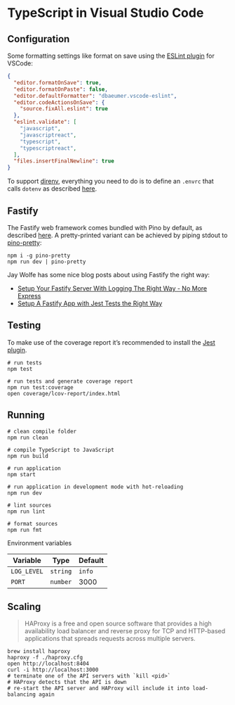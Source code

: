 # TypeScript in Visual Studio Code

## Configuration

Some formatting settings like format on save using the [ESLint plugin](https://marketplace.visualstudio.com/items?itemName=dbaeumer.vscode-eslint) for VSCode:

```json
{
  "editor.formatOnSave": true,
  "editor.formatOnPaste": false,
  "editor.defaultFormatter": "dbaeumer.vscode-eslint",
  "editor.codeActionsOnSave": {
    "source.fixAll.eslint": true
  },
  "eslint.validate": [
    "javascript",
    "javascriptreact",
    "typescript",
    "typescriptreact",
  ],
  "files.insertFinalNewline": true
}
```

To support [direnv](https://direnv.net/), everything you need to do is to define an `.envrc` that calls `dotenv` as described [here](https://github.com/direnv/direnv/issues/284#issuecomment-315275436).

## Fastify

The Fastify web framework comes bundled with Pino by default, as described [here](https://github.com/pinojs/pino/blob/master/docs/web.md#fastify). A pretty-printed variant can be achieved by piping stdout to [pino-pretty](https://github.com/pinojs/pino-pretty):

```shell
npm i -g pino-pretty
npm run dev | pino-pretty
```

Jay Wolfe has some nice blog posts about using Fastify the right way:

- [Setup Your Fastify Server With Logging The Right Way - No More Express](https://jaywolfe.dev/setup-your-fastify-server-with-logging-the-right-way-no-more-express-2/)
- [Setup A Fastify App with Jest Tests the Right Way](https://jaywolfe.dev/setup-a-fastify-app-with-jest-tests-the-right-way/)

## Testing

To make use of the coverage report it’s recommended to install the [Jest plugin](https://marketplace.visualstudio.com/items?itemName=Orta.vscode-jest).

```shell
# run tests
npm test

# run tests and generate coverage report
npm run test:coverage
open coverage/lcov-report/index.html
```

## Running

```shell
# clean compile folder
npm run clean

# compile TypeScript to JavaScript
npm run build

# run application
npm start

# run application in development mode with hot-reloading
npm run dev

# lint sources
npm run lint

# format sources
npm run fmt
```

Environment variables

| Variable    | Type     | Default |
| ----------- | -------- | ------- |
| `LOG_LEVEL` | `string` | `info`  |
| `PORT`      | `number` | 3000    |

## Scaling

> HAProxy is a free and open source software that provides a high availability load balancer and reverse proxy for TCP and HTTP-based applications that spreads requests across multiple servers.

```shell
brew install haproxy
haproxy -f ./haproxy.cfg
open http://localhost:8404
curl -i http://localhost:3000
# terminate one of the API servers with `kill <pid>`
# HAProxy detects that the API is down
# re-start the API server and HAProxy will include it into load-balancing again
```

